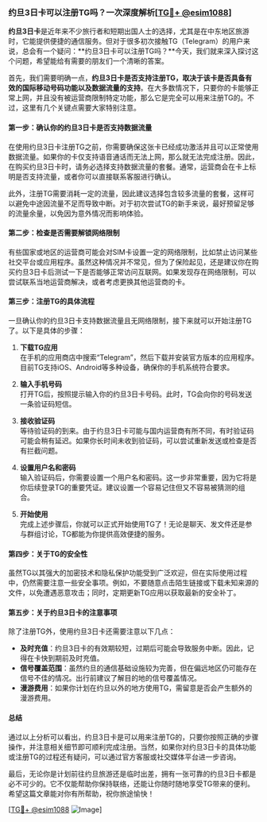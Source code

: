 ### 约旦3日卡可以注册TG吗？一次深度解析[[TG💪+ @esim1088](https://t.me/s/esim1088)]

**约旦3日卡**是近年来不少旅行者和短期出国人士的选择，尤其是在中东地区旅游时，它能提供便捷的通信服务。但对于很多初次接触TG（Telegram）的用户来说，总会有一个疑问：**约旦3日卡可以注册TG吗？**今天，我们就来深入探讨这个问题，希望能给有需要的朋友们一个清晰的答案。

首先，我们需要明确一点，**约旦3日卡是否支持注册TG，取决于该卡是否具备有效的国际移动号码功能以及数据流量的支持**。在大多数情况下，只要你的卡能够正常上网，并且没有被运营商限制特定功能，那么它是完全可以用来注册TG的。不过，这里有几个关键点需要大家特别注意。

#### **第一步：确认你的约旦3日卡是否支持数据流量**
在使用约旦3日卡注册TG之前，你需要确保这张卡已经成功激活并且可以正常使用数据流量。如果你的卡仅支持语音通话而无法上网，那么就无法完成注册。因此，在购买约旦3日卡时，请务必选择支持数据流量的套餐。通常，运营商会在卡上标明是否支持流量，或者你可以直接联系客服进行确认。

此外，注册TG需要消耗一定的流量，因此建议选择包含较多流量的套餐，这样可以避免中途因流量不足而导致中断。对于初次尝试TG的新手来说，最好预留足够的流量余量，以免因为意外情况而影响体验。

#### **第二步：检查是否需要解锁网络限制**
有些国家或地区的运营商可能会对SIM卡设置一定的网络限制，比如禁止访问某些社交平台或应用程序。虽然这种情况并不常见，但为了保险起见，还是建议你在购买约旦3日卡后测试一下是否能够正常访问互联网。如果发现存在网络限制，可以尝试联系当地运营商解决，或者考虑更换其他运营商的卡。

#### **第三步：注册TG的具体流程**
一旦确认你的约旦3日卡支持数据流量且无网络限制，接下来就可以开始注册TG了。以下是具体的步骤：

1. **下载TG应用**  
   在手机的应用商店中搜索“Telegram”，然后下载并安装官方版本的应用程序。目前TG支持iOS、Android等多种设备，确保你的手机系统符合要求。

2. **输入手机号码**  
   打开TG后，按照提示输入你的约旦3日卡号码。此时，TG会向你的号码发送一条验证码短信。

3. **接收验证码**  
   等待验证码的到来。由于约旦3日卡可能与国内运营商有所不同，有时验证码可能会稍有延迟。如果你长时间未收到验证码，可以尝试重新发送或检查是否有拦截问题。

4. **设置用户名和密码**  
   输入验证码后，你需要设置一个用户名和密码。这一步非常重要，因为它将是你后续登录TG的重要凭证。建议设置一个容易记住但又不容易被猜测的组合。

5. **开始使用**  
   完成上述步骤后，你就可以正式开始使用TG了！无论是聊天、发文件还是参与群组讨论，TG都能为你提供高效便捷的服务。

#### **第四步：关于TG的安全性**
虽然TG以其强大的加密技术和隐私保护功能受到广泛欢迎，但在实际使用过程中，仍然需要注意一些安全事项。例如，不要随意点击陌生链接或下载未知来源的文件，以免遭遇恶意攻击；同时，定期更新TG应用以获取最新的安全补丁。

#### **第五步：关于约旦3日卡的注意事项**
除了注册TG外，使用约旦3日卡还需要注意以下几点：
- **及时充值**：约旦3日卡的有效期较短，过期后可能会导致服务中断。因此，记得在卡快到期前及时充值。
- **信号覆盖范围**：虽然约旦的通信基础设施较为完善，但在偏远地区仍可能存在信号不佳的情况。出行前建议了解目的地的信号覆盖情况。
- **漫游费用**：如果你计划在约旦以外的地方使用TG，需留意是否会产生额外的漫游费用。

#### **总结**
通过以上分析可以看出，约旦3日卡是可以用来注册TG的，只要你按照正确的步骤操作，并注意相关细节即可顺利完成注册。当然，如果你对约旦3日卡的具体功能或注册TG的过程还有疑问，可以通过官方客服或社交媒体平台进一步咨询。

最后，无论你是计划前往约旦旅游还是临时出差，拥有一张可靠的约旦3日卡都是必不可少的。它不仅能帮助你保持联络，还能让你随时随地享受TG带来的便利。希望这篇文章能对你有所帮助，祝你旅途愉快！

[[TG💪+ @esim1088](https://t.me/s/esim1088) ![Image](https://i.postimg.cc/4NQfJmqS/Snipaste-2025-05-13-00-14-12.png)]